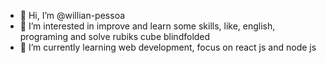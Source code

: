 - 👋 Hi, I’m @willian-pessoa
- 👀 I’m interested in improve and learn some skills, like, english, programing and solve rubiks cube blindfolded
- 🌱 I’m currently learning web development, focus on react js and node js
<!---
willian-pessoa/willian-pessoa is a ✨ special ✨ repository because its `README.md` (this file) appears on your GitHub profile.
You can click the Preview link to take a look at your changes.
--->
